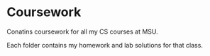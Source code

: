 Coursework
==========

Conatins coursework for all my CS courses at MSU.

Each folder contains my homework and lab solutions for that class. 
